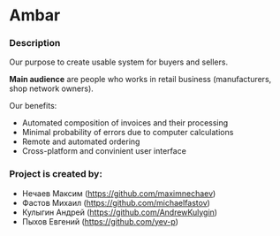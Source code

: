 # Ambar

### Description
Our purpose to create usable system for buyers and sellers.  

**Main audience** are people who works in retail business (manufacturers, shop network owners).

Our benefits:
+ Automated composition of invoices and their processing
+ Minimal probability of errors due to computer calculations
+ Remote and automated ordering
+ Cross-platform and convinient user interface

### Project is created by:
* Нечаев Максим (https://github.com/maximnechaev)
* Фастов Михаил (https://github.com/michaelfastov)
* Кулыгин Андрей (https://github.com/AndrewKulygin)
* Пыхов Евгений (https://github.com/yev-p)
